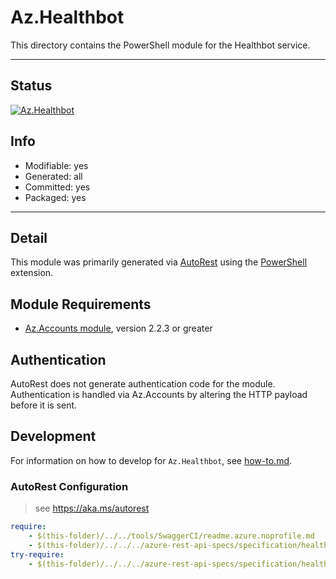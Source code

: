 <!-- region Generated -->
# Az.Healthbot
This directory contains the PowerShell module for the Healthbot service.

---
## Status
[![Az.Healthbot](https://img.shields.io/powershellgallery/v/Az.Healthbot.svg?style=flat-square&label=Az.Healthbot "Az.Healthbot")](https://www.powershellgallery.com/packages/Az.Healthbot/)

## Info
- Modifiable: yes
- Generated: all
- Committed: yes
- Packaged: yes

---
## Detail
This module was primarily generated via [AutoRest](https://github.com/Azure/autorest) using the [PowerShell](https://github.com/Azure/autorest.powershell) extension.

## Module Requirements
- [Az.Accounts module](https://www.powershellgallery.com/packages/Az.Accounts/), version 2.2.3 or greater

## Authentication
AutoRest does not generate authentication code for the module. Authentication is handled via Az.Accounts by altering the HTTP payload before it is sent.

## Development
For information on how to develop for `Az.Healthbot`, see [how-to.md](how-to.md).
<!-- endregion -->

### AutoRest Configuration
> see https://aka.ms/autorest

``` yaml
require:
    - $(this-folder)/../../tools/SwaggerCI/readme.azure.noprofile.md
    - $(this-folder)/../../../azure-rest-api-specs/specification/healthbot/resource-manager/readme.md
try-require:
    - $(this-folder)/../../../azure-rest-api-specs/specification/healthbot/resource-manager/readme.powershell.md
```
